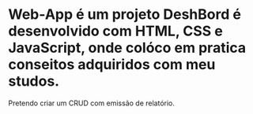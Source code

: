 # Web-App é um projeto DeshBord é desenvolvido com HTML, CSS e JavaScript, onde colóco em pratica conseitos adquiridos com meu studos.

Pretendo criar um CRUD com emissão de relatório.